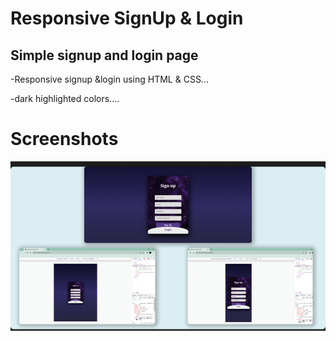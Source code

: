 # Responsive SignUp & Login

## Simple signup and login page


-Responsive signup &login using HTML & CSS...

-dark highlighted colors....

# Screenshots

![App Screenshot](./assets/Images/SignUp%20Responsive.png)
